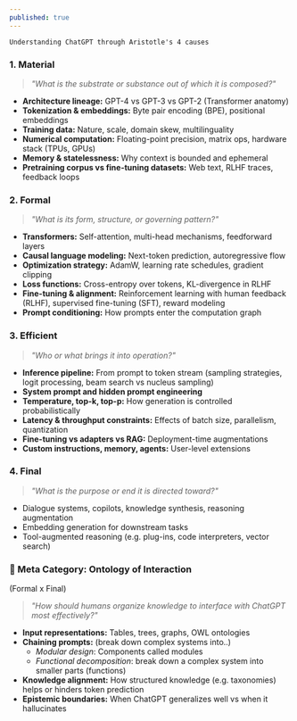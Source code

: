 ```yaml
---
published: true
---
```


```
Understanding ChatGPT through Aristotle's 4 causes
```

### 1. Material

> _"What is the substrate or substance out of which it is composed?"_
- **Architecture lineage:** GPT-4 vs GPT-3 vs GPT-2 (Transformer anatomy)
- **Tokenization & embeddings:** Byte pair encoding (BPE), positional embeddings
- **Training data:** Nature, scale, domain skew, multilinguality
- **Numerical computation:** Floating-point precision, matrix ops, hardware stack (TPUs, GPUs)
- **Memory & statelessness:** Why context is bounded and ephemeral
- **Pretraining corpus vs fine-tuning datasets:** Web text, RLHF traces, feedback loops

### 2. Formal

> _"What is its form, structure, or governing pattern?"_
- **Transformers:** Self-attention, multi-head mechanisms, feedforward layers
- **Causal language modeling:** Next-token prediction, autoregressive flow
- **Optimization strategy:** AdamW, learning rate schedules, gradient clipping
- **Loss functions:** Cross-entropy over tokens, KL-divergence in RLHF
- **Fine-tuning & alignment:** Reinforcement learning with human feedback (RLHF), supervised fine-tuning (SFT), reward modeling
- **Prompt conditioning:** How prompts enter the computation graph

### 3. Efficient

> _"Who or what brings it into operation?"_
- **Inference pipeline:** From prompt to token stream (sampling strategies, logit processing, beam search vs nucleus sampling)
- **System prompt and hidden prompt engineering**
- **Temperature, top-k, top-p:** How generation is controlled probabilistically
- **Latency & throughput constraints:** Effects of batch size, parallelism, quantization
- **Fine-tuning vs adapters vs RAG:** Deployment-time augmentations
- **Custom instructions, memory, agents:** User-level extensions

### 4. Final

> _"What is the purpose or end it is directed toward?"_
- Dialogue systems, copilots, knowledge synthesis, reasoning augmentation
- Embedding generation for downstream tasks
- Tool-augmented reasoning (e.g. plug-ins, code interpreters, vector search)

### 🧭 Meta Category: **Ontology of Interaction**
(Formal x Final)

> _"How should humans organize knowledge to interface with ChatGPT most effectively?"_
- **Input representations:** Tables, trees, graphs, OWL ontologies
- **Chaining prompts:** (break down complex systems into..)
    - *Modular design*: Components called modules
    - *Functional decomposition*: break down a complex system into smaller parts (functions)
- **Knowledge alignment:** How structured knowledge (e.g. taxonomies) helps or hinders token prediction
- **Epistemic boundaries:** When ChatGPT generalizes well vs when it hallucinates